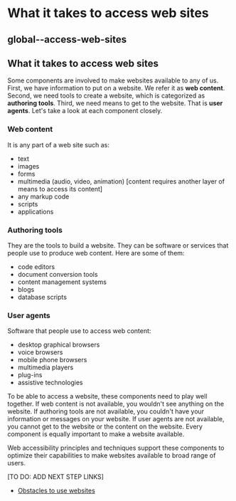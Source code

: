 # What it takes to access web sites

## global--access-web-sites

## What it takes to access web sites

Some components are involved to make websites available to any of us. First, we have information to put on a website. We refer it as **web content**. Second, we need tools to create a website, which is categorized as **authoring tools**. Third, we need means to get to the website. That is **user agents**. Let's take a look at each component closely.

### Web content

It is any part of a web site such as:

* text
* images
* forms
* multimedia \(audio, video, animation\) \[content requires another layer of means to access its content\]
* any markup code
* scripts 
* applications

### Authoring tools

They are the tools to build a website. They can be software or services that people use to produce web content. Here are some of them:

* code editors
* document conversion tools
* content management systems
* blogs
* database scripts

### User agents

Software that people use to access web content:

* desktop graphical browsers
* voice browsers
* mobile phone browsers
* multimedia players
* plug-ins 
* assistive technologies

To be able to access a website, these components need to play well together. If web content is not available, you wouldn't see anything on the website. If authoring tools are not available, you couldn't have your information or messages on your website. If user agents are not available, you cannot get to the website or the content on the website. Every component is equally important to make a website available.

Web accessibility principles and techniques support these components to optimize their capabilities to make websites available to broad range of users.

\[TO DO: ADD NEXT STEP LINKS\]

* [Obstacles to use websites](global-obstacles/)

